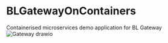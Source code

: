 # BLGatewayOnContainers
Containerised microservices demo application for BL Gateway 
![Gateway drawio](https://github.com/thattonBL/BLGatewayOnContainers/assets/79150422/70e71a9c-7720-4dfe-8613-b0048127045e)


